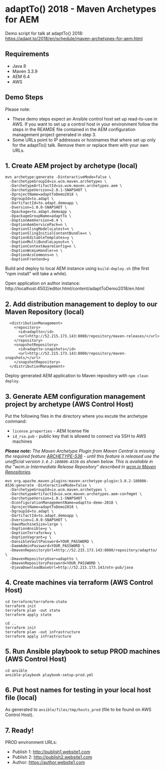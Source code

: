 adaptTo() 2018 - Maven Archetypes for AEM
=========================================

Demo script for talk at adaptTo() 2018:<br/>
https://adapt.to/2018/en/schedule/maven-archetypes-for-aem.html


Requirements
------------

* Java 8
* Maven 3.3.9
* AEM 6.4
* AWS


Demo Steps
----------

Please note:

* These demo steps expect an Ansible control host set up read-to-use in AWS. If you want to set up a control host in your environment follow the steps in the REAMDE file contained in the AEM configuration management project generated in step 3.
* Some URLs point to IP addresses or hostnames that where set up only for the adaptTo() talk. Remove them or replace them with your own URLs.


## 1. Create AEM project by archetype (local)

```
mvn archetype:generate -DinteractiveMode=false \
  -DarchetypeGroupId=io.wcm.maven.archetypes \
  -DarchetypeArtifactId=io.wcm.maven.archetypes.aem \
  -DarchetypeVersion=2.0.1-SNAPSHOT \
  -DprojectName=adaptToDemo2018 \
  -DgroupId=to.adapt \
  -DartifactId=to.adapt.demoapp \
  -Dversion=1.0.0-SNAPSHOT \
  -Dpackage=to.adapt.demoapp \
  -DpackageGroupName=adaptTo \
  -DoptionAemVersion=6.4 \
  -DoptionAemServicePack=n \
  -DoptionSlingModelsLatest=n \
  -DoptionSlingInitialContentBundle=n \
  -DoptionEditableTemplates=y \
  -DoptionMultiBundleLayout=n \
  -DoptionContextAwareConfig=n \
  -DoptionWcmioHandler=n \
  -DoptionAcsCommons=n \
  -DoptionFrontend=y
```

Build and deploy to local AEM instance using `build-deploy.sh` (the first "npm install" will take a while).

Open application on author instance: http://localhost:4502/editor.html/content/adaptToDemo2018/en.html


## 2. Add distribution management to deploy to our Maven Repository (local)

```
  <distributionManagement>
    <repository>
      <id>adaptto</id>
      <url>http://52.215.173.143:8080/repository/maven-releases/</url>
    </repository>
    <snapshotRepository>
      <id>adaptto-snapshots</id>
      <url>http://52.215.173.143:8080/repository/maven-snapshots/</url>
    </snapshotRepository>
  </distributionManagement>
 ```

Deploy generated AEM application to Maven repository with `npm clean deploy`.


## 3. Generate AEM configuration management project by archetype (AWS Control Host)

Put the following files in the directory where you excute the archetype command:

* `license.properties` - AEM license file
* `id_rsa.pub` - public key that is allowed to connect via SSH to AWS machines

_**Please note:** The Maven Archetype Plugin from Maven Central is missing the required feature [ARCHETYPE-536](https://issues.apache.org/jira/browse/ARCHETYPE-536) - until this feature is released use the unofficial version `3.0.2-180806-A536` as shown below. This is available in the "wcm.io Intermediate Release Repository" described in [wcm.io Maven Repositories](http://wcm.io/maven.html)._

```
mvn org.apache.maven.plugins:maven-archetype-plugin:3.0.2-180806-A536:generate -DinteractiveMode=false \
  -DarchetypeGroupId=io.wcm.maven.archetypes \
  -DarchetypeArtifactId=io.wcm.maven.archetypes.aem-confmgmt \
  -DarchetypeVersion=1.0.1-SNAPSHOT \
  -DconfigurationManagementName=adaptto-demo-2018 \
  -DprojectName=adaptToDemo2018 \
  -DgroupId=to.adapt \
  -DartifactId=to.adapt.demoapp \
  -Dversion=1.0.0-SNAPSHOT \
  -DawsMachineSize=large \
  -DoptionAnsible=y \
  -DoptionTerraform=y \
  -DoptionVagrant=y \
  -DansibleVaultPassword=YOUR_PASSWORD \
  -DaemAdminPassword=YOUR_PASSWORD \
  -DmavenRepositoryUrl=http://52.215.173.143:8080/repository/adaptto/ \
  -DmavenRepositoryUser=adaptto \
  -DmavenRepositoryPassword=YOUR_PASSWORD \
  -DjavaDownloadBaseUrl=http://52.215.173.143/otn-pub/java
```

## 4. Create machines via terraform (AWS Control Host)

```
cd terraform/terraform-state
terraform init
terraform plan -out state
terraform apply state

cd ..
terraform init
terraform plan -out infrastructure
terraform apply infrastructure
```

## 5. Run Ansible playbook to setup PROD machines (AWS Control Host)

```
cd ansible
ansible-playbook playbook-setup-prod.yml
```

## 6. Put host names for testing in your local host file (local)

As generated to `ansible/files/tmp/hosts_prod` (file to be found on AWS Control Host).


## 7. Ready!

PROD environment URLs:

* Publish 1: http://publish1.website1.com
* Publish 2: http://publish2.website1.com
* Author: https://author.website1.com

